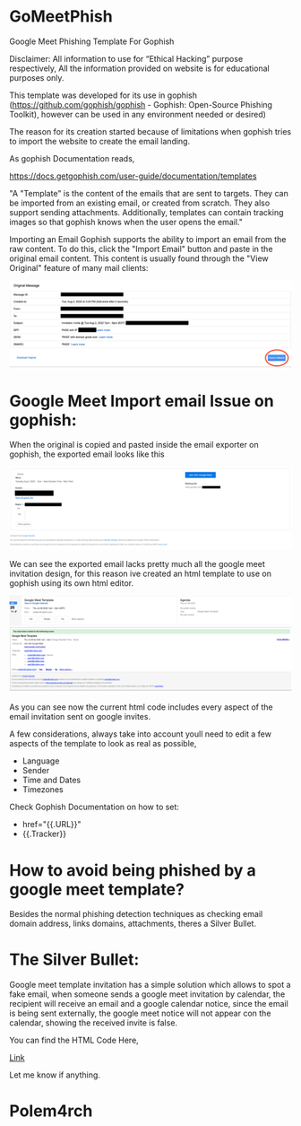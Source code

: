 # GoMeetPhish
Google Meet Phishing Template For Gophish



Disclaimer: All information to use for “Ethical Hacking” purpose respectively,  All the information provided on website is for educational purposes only.



This template was developed for its use in gophish (https://github.com/gophish/gophish - Gophish: Open-Source Phishing Toolkit), however can be used in any environment needed or desired)

The reason for its creation started because of limitations when gophish tries to import the website to create the email landing.

As gophish Documentation reads,

https://docs.getgophish.com/user-guide/documentation/templates

"A "Template" is the content of the emails that are sent to targets. They can be imported from an existing email, or created from scratch. They also support sending attachments.
Additionally, templates can contain tracking images so that gophish knows when the user opens the email."

Importing an Email
Gophish supports the ability to import an email from the raw content. To do this, click the "Import Email" button and paste in the original email content. This content is usually found through the "View Original" feature of many mail clients:


![](Images/original.png)


# Google Meet Import email Issue on gophish:

When the original is copied and pasted inside the email exporter on gophish, the exported email looks like this

![](Images/Result.png)


 We can see the exported email lacks pretty much all the google meet invitation design, for this reason ive created an html template to use on gophish using its own html editor.

![](Images/Meet.png)

 As you can see now the current html code includes every aspect of the email invitation sent on google invites.

 A few considerations, always take into account youll need to edit a few aspects of the template to look as real as possible,



* Language
* Sender
* Time and Dates
* Timezones

Check Gophish Documentation on how to set:

* href="{{.URL}}"
* {{.Tracker}}

 
 
# How to avoid being phished by a google meet template?

Besides the normal phishing detection techniques as checking email domain address, links domains, attachments, theres a Silver Bullet.

# The Silver Bullet:

Google meet template invitation has a simple solution which allows to spot a fake email, when someone sends a google meet invitation by calendar, the recipient will receive an email and a google calendar notice, since the email is being sent externally, the google meet notice will not appear con the calendar, showing the received invite is false.


You can find the HTML Code Here,

[Link](/Code/Gomeetphishing.html)


Let me know if anything.

# Polem4rch

